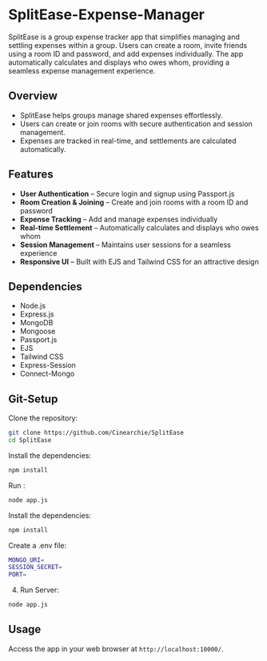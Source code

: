 

# SplitEase-Expense-Manager

SplitEase is a group expense tracker app that simplifies managing and settling expenses within a group. Users can create a room, invite friends using a room ID and password, and add expenses individually. The app automatically calculates and displays who owes whom, providing a seamless expense management experience.  


## Overview

- SplitEase helps groups manage shared expenses effortlessly.  
- Users can create or join rooms with secure authentication and session management.  
- Expenses are tracked in real-time, and settlements are calculated automatically.
  
## Features

- **User Authentication** – Secure login and signup using Passport.js  
- **Room Creation & Joining** – Create and join rooms with a room ID and password  
- **Expense Tracking** – Add and manage expenses individually  
- **Real-time Settlement** – Automatically calculates and displays who owes whom  
- **Session Management** – Maintains user sessions for a seamless experience  
- **Responsive UI** – Built with EJS and Tailwind CSS for an attractive design  

## Dependencies

- Node.js  
- Express.js  
- MongoDB  
- Mongoose  
- Passport.js  
- EJS  
- Tailwind CSS  
- Express-Session  
- Connect-Mongo

## Git-Setup

Clone the repository:

```bash
git clone https://github.com/Cinearchie/SplitEase
cd SplitEase
```

Install the dependencies:
```bash
npm install
```

Run :
```bash
node app.js
```


Install the dependencies:
```bash
npm install
```

Create a .env file:
```bash
MONGO_URI=
SESSION_SECRET=
PORT=
```

4. Run Server:
```bash
node app.js
```
## Usage

Access the app in your web browser at `http://localhost:10000/`.
